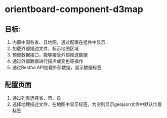 # orientboard-component-d3map

## 目标:
   1. 内置中国各省、县地图，通过配置在组件中显示
   2. 加载外部描述文件，标示地图区域
   3. 预留数据接口，能够接受外部推送数据
   4. 通过外部数据进行描点或变色等操作
   5. 通过Restful API加载外部数据，显示数据标签

## 配置页面
   1. 通过列表选择省、市、县
   2. 选择地理描述文件，在地图中显示标签，为空则显示geojson文件中默认位置标签
